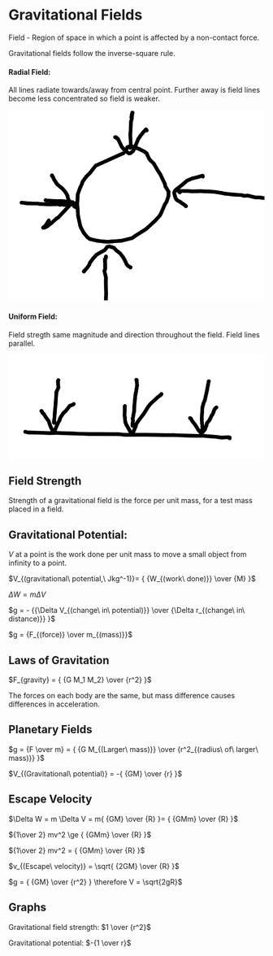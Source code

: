 # Gravitational Fields

Field - Region of space in which a point is affected by a non-contact force.

Gravitational fields follow the inverse-square rule.

#### Radial Field:
All lines radiate towards/away from central point. Further away is field lines become less concentrated so field is weaker.

![Radial Field](gravitational_fields.md.8425.png)

#### Uniform Field:

Field stregth same magnitude and direction throughout the field. Field lines parallel.

![Radial Field](gravitational_fields.md.6298.png)

## Field Strength

Strength of a gravitational field is the force per unit mass, for a test mass placed in a field.

## Gravitational Potential:

$V$ at a point is the work done per unit mass to move a small object from infinity to a point.

$V_{(gravitational\ potential,\ Jkg^-1)}= {
{W_{(work\ done)}}
\over
{M}
}$

$\Delta W = m \Delta V$

$g = -
{{\Delta V_{(change\ in\ potential)}}
\over
{\Delta r_{(change\ in\ distance)}}
}$

$g = {F_{(force)} \over m_{(mass)}}$

## Laws of Gravitation

$F_{gravity} = {
{G M_1 M_2}
\over
{r^2}
}$

The forces on each body are the same, but mass difference causes differences in acceleration.

## Planetary Fields

$g = {F
\over
m} = {
{G M_{(Larger\ mass)}}
\over
{r^2_{(radius\ of\ larger\ mass)}}
}$


$V_{(Gravitational\ potential)} = -{
{GM}
\over
{r}
}$

## Escape Velocity

$\Delta W = m \Delta V = m{
{GM}
\over
{R}
}= {
{GMm}
\over
{R}
}$

${1\over 2} mv^2 \ge {
{GMm}
\over
{R}
}$

${1\over 2} mv^2 = {
{GMm}
\over
{R}
}$


$v_{(Escape\ velocity)} =  \sqrt{
{2GM}
\over
{R}
}$

$g = {
{GM}
\over
{r^2}
}  \therefore V = \sqrt{2gR}$

## Graphs

Gravitational field strength: $1 \over {r^2}$

Gravitational potential: $-{1 \over r}$



